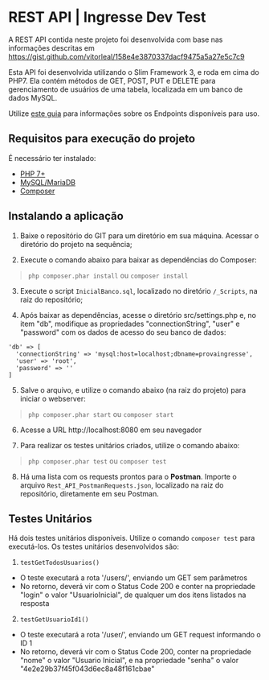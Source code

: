 # REST API | Ingresse Dev Test

A REST API contida neste projeto foi desenvolvida com base nas informações descritas em https://gist.github.com/vitorleal/158e4e3870337dacf9475a5a27e5c7c9

Esta API foi desenvolvida utilizando o Slim Framework 3, e roda em cima do PHP7. Ela contém métodos de GET, POST, PUT e DELETE para gerenciamento de usuários de uma tabela, localizada em um banco de dados MySQL.

Utilize [este guia](Endpoints.md) para informações sobre os Endpoints disponíveis para uso.

## Requisitos para execução do projeto

É necessário ter instalado:
* [PHP 7+](http://php.net)
* [MySQL/MariaDB](http://mariadb.org)
* [Composer](https://getcomposer.org/)

## Instalando a aplicação

1) Baixe o repositório do GIT para um diretório em sua máquina. Acessar o diretório do projeto na sequência;

2) Execute o comando abaixo para baixar as dependências do Composer:
> `php composer.phar install` ou `composer install`

3) Execute o script `InicialBanco.sql`, localizado no diretório `/_Scripts`, na raiz do repositório;

4) Após baixar as dependências, acesse o diretório src/settings.php e, no item "db", modifique as propriedades "connectionString", "user" e "password" com os dados de acesso do seu banco de dados:
```
'db' => [
  'connectionString' => 'mysql:host=localhost;dbname=provaingresse',
  'user' => 'root',
  'password' => ''
]
```

5) Salve o arquivo, e utilize o comando abaixo (na raiz do projeto) para iniciar o webserver:
> `php composer.phar start` ou `composer start`

6) Acesse a URL http://localhost:8080 em seu navegador

7) Para realizar os testes unitários criados, utilize o comando abaixo: 
> `php composer.phar test` ou `composer test`

8) Há uma lista com os requests prontos para o **Postman**. Importe o arquivo `Rest_API_PostmanRequests.json`, localizado na raiz do repositório, diretamente em seu Postman.

## Testes Unitários

Há dois testes unitários disponíveis. Utilize o comando `composer test` para executá-los. Os testes unitários desenvolvidos são:

1) `testGetTodosUsuarios()`
* O teste executará a rota '/users/', enviando um GET sem parâmetros
* No retorno, deverá vir com o Status Code 200 e conter na propriedade "login" o valor "UsuarioInicial", de qualquer um dos itens listados na resposta

2) `testGetUsuarioId1()`
* O teste executará a rota '/user/', enviando um GET request informando o ID 1
* No retorno, deverá vir com o Status Code 200, conter na propriedade "nome" o valor "Usuario Inicial", e na propriedade "senha" o valor "4e2e29b37f45f043d6ec8a48f161cbae"
